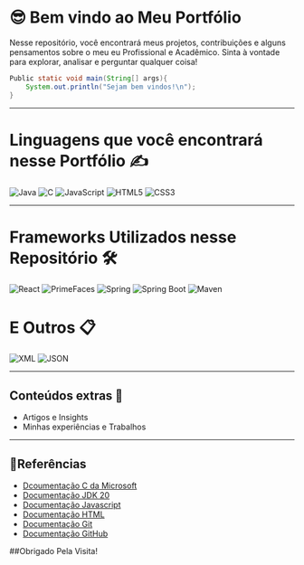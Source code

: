 
# 😎 Bem vindo ao Meu Portfólio

Nesse repositório, você encontrará meus projetos, contribuições e alguns pensamentos sobre o meu eu Profissional e Acadêmico. Sinta à vontade para explorar, analisar e perguntar qualquer coisa!

```java
Public static void main(String[] args){
    System.out.println("Sejam bem vindos!\n");
}
```

---

# Linguagens que você encontrará nesse Portfólio ✍️
![Java](https://img.shields.io/badge/Java-ED8B00?style=for-the-badge&logo=java&logoColor=white)
![C](https://img.shields.io/badge/C-00599C?style=for-the-badge&logo=c&logoColor=white)
![JavaScript](https://img.shields.io/badge/JavaScript-F7DF1E?style=for-the-badge&logo=javascript&logoColor=black)
![HTML5](https://img.shields.io/badge/HTML5-E34F26?style=for-the-badge&logo=html5&logoColor=white)
![CSS3](https://img.shields.io/badge/CSS3-1572B6?style=for-the-badge&logo=css3&logoColor=white)

---
# Frameworks Utilizados nesse Repositório 🛠️
![React](https://img.shields.io/badge/React-20232A?style=for-the-badge&logo=react&logoColor=61DAFB)
![PrimeFaces](https://img.shields.io/badge/PrimeFaces-4E6CEF?style=for-the-badge&logo=primefaces&logoColor=white)
![Spring](https://img.shields.io/badge/Spring-6DB33F?style=for-the-badge&logo=spring&logoColor=white)
![Spring Boot](https://img.shields.io/badge/Spring_Boot-6DB33F?style=for-the-badge&logo=springboot&logoColor=white)
![Maven](https://img.shields.io/badge/Maven-C71A36?style=for-the-badge&logo=apachemaven&logoColor=white)

# E Outros 📋
![XML](https://img.shields.io/badge/XML-006B97?style=for-the-badge&logo=xml&logoColor=white)
![JSON](https://img.shields.io/badge/JSON-000000?style=for-the-badge&logo=json&logoColor=yellow)

---

## Conteúdos extras 🧠
- Artigos e Insights
- Minhas experiências e Trabalhos

---

## 🔎Referências 
- [Dcoumentação C da Microsoft](https://learn.microsoft.com/pt-br/cpp/c-language/?view=msvc-170)
- [Documentação JDK 20](https://docs.oracle.com/en/java/javase/20/)
- [Documentação Javascript](https://developer.mozilla.org/pt-BR/docs/Web/JavaScript)
- [Documentação HTML](https://developer.mozilla.org/pt-BR/docs/Web/HTML)
- [Documentação Git](https://www.git-scm.com/doc)
- [Documentação GitHub](https://docs.github.com/)


##Obrigado Pela Visita!
